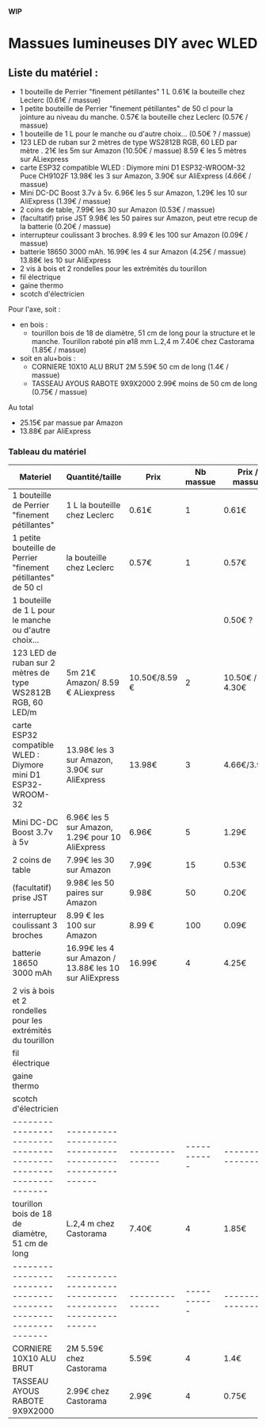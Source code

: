 
**WIP**

# Massues lumineuses DIY avec WLED

## Liste du matériel :
- 1 bouteille de Perrier "finement pétillantes" 1 L 0.61€ la bouteille chez Leclerc (0.61€ / massue)
- 1 petite bouteille de Perrier "finement pétillantes" de 50 cl pour la jointure au niveau du manche. 0.57€ la bouteille chez Leclerc (0.57€ / massue)
- 1 bouteille de 1 L pour le manche ou d'autre choix... (0.50€ ? / massue)
- 123 LED de ruban sur 2 mètres de type WS2812B RGB, 60 LED par mètre . 21€ les 5m sur Amazon (10.50€ / massue) 8.59 € les 5 mètres sur ALiexpress
- carte ESP32 compatible WLED : Diymore mini D1 ESP32-WROOM-32 Puce CH9102F 13.98€ les 3 sur Amazon, 3.90€ sur AliExpress (4.66€ / massue)
- Mini DC-DC Boost 3.7v à 5v. 6.96€ les 5 sur Amazon, 1.29€ les 10 sur AliExpress (1.39€ / massue)
- 2 coins de table, 7.99€ les 30 sur Amazon (0.53€ / massue)
- (facultatif) prise JST 9.98€ les 50 paires sur Amazon, peut etre recup de la batterie (0.20€ / massue)
- interrupteur coulissant 3 broches. 8.99 € les 100 sur Amazon (0.09€ / massue)
- batterie 18650 3000 mAh. 16.99€ les 4 sur Amazon (4.25€ / massue) 13.88€ les 10 sur AliExpress
- 2 vis à bois et 2 rondelles pour les extrémités du tourillon
- fil électrique
- gaine thermo
- scotch d'électricien

Pour l'axe, soit :
- en bois :
  - tourillon bois de 18 de diamètre, 51 cm de long pour la structure et le manche. Tourillon raboté pin ø18 mm L.2,4 m 7.40€ chez Castorama (1.85€ / massue)
- soit en alu+bois :
  - CORNIERE 10X10 ALU BRUT 2M 5.59€  50 cm de long (1.4€ / massue)
  - TASSEAU AYOUS RABOTE 9X9X2000 2.99€ moins de 50 cm de long  (0.75€ / massue)

Au total
- 25.15€ par massue par Amazon
- 13.88€ par AliExpress

### Tableau du matériel

| Materiel                                                        | Quantité/taille                                          | Prix            | Nb massue   | Prix  / massue   |
|-----------------------------------------------------------------|----------------------------------------------------------|-----------------|-------------|------------------|
| 1 bouteille de Perrier "finement pétillantes"                   | 1 L la bouteille chez Leclerc                            | 0.61€           | 1           | 0.61€            |
| 1 petite bouteille de Perrier "finement pétillantes" de 50 cl   | la bouteille chez Leclerc                                | 0.57€           | 1           | 0.57€            |
| 1 bouteille de 1 L pour le manche ou d'autre choix...           |                                                          |                 |             | 0.50€ ?          |
| 123 LED de ruban sur 2 mètres de type WS2812B RGB, 60 LED/m     | 5m  21€  Amazon/ 8.59 €  ALiexpress                      | 10.50€/8.59 €   | 2           | 10.50€ / 4.30€   |
| carte ESP32 compatible WLED : Diymore mini D1 ESP32-WROOM-32    | 13.98€ les 3 sur Amazon, 3.90€ sur AliExpress            | 13.98€          | 3           | 4.66€/3.90€      |
| Mini DC-DC Boost 3.7v à 5v                                      | 6.96€ les 5 sur Amazon, 1.29€ pour 10 AliExpress         | 6.96€           | 5           | 1.29€            |
| 2 coins de table                                                | 7.99€ les 30 sur Amazon                                  | 7.99€           | 15          | 0.53€            |
| (facultatif) prise JST                                          | 9.98€ les 50 paires sur Amazon                           | 9.98€           | 50          | 0.20€            |
| interrupteur coulissant 3 broches                               | 8.99 € les 100 sur Amazon                                | 8.99 €          | 100         | 0.09€            |
| batterie 18650 3000 mAh                                         | 16.99€ les 4 sur Amazon / 13.88€ les 10 sur AliExpress   | 16.99€          | 4           | 4.25€            |
| 2 vis à bois et 2 rondelles pour les extrémités du tourillon    |                                                          |                 |             |                  |
| fil électrique                                                  |                                                          |                 |             |                  |
| gaine thermo                                                    |                                                          |                 |             |                  |
| scotch d'électricien                                            |                                                          |                 |             |                  |
| --------------------------------------------------------------- | -------------------------------------------------------- | --------------- | ----------- | ---------------- |
| tourillon bois de 18 de diamètre, 51 cm de long                 | L.2,4 m chez Castorama                                   | 7.40€           | 4           | 1.85€            |
| --------------------------------------------------------------- | -------------------------------------------------------- | --------------- | ----------- | ---------------- |
| CORNIERE 10X10 ALU BRUT                                         | 2M 5.59€             chez Castorama                      | 5.59€           | 4           | 1.4€             |
| TASSEAU AYOUS RABOTE 9X9X2000                                   | 2.99€ chez Castorama                                     | 2.99€           | 4           | 0.75€            |

